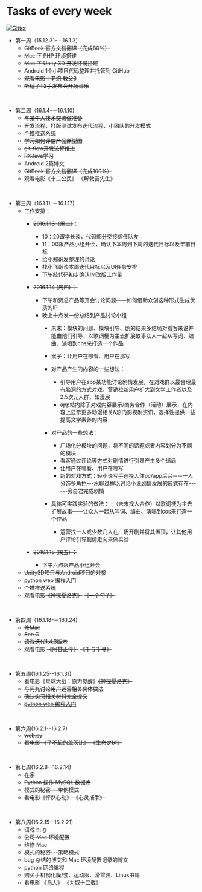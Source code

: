 # Tasks of every week
[![Gitter](https://badges.gitter.im/SummerRC/Tasks.svg)](https://gitter.im/SummerRC/Tasks?utm_source=badge&utm_medium=badge&utm_campaign=pr-badge)

- 第一周（15.12.31-－16.1.3）
	- ~~GitBook 官方文档翻译（完成80%）~~
	- ~~Mac 下 PHP 环境搭建~~
	- ~~Mac 下 Unity 3D 开发环境搭建~~
	- Android 1个小项目代码整理并托管到 GitHub
	- ~~观看电影：老炮  教父3~~
	- ~~听锤子T2手发布会开场音乐~~
	
</br>

- 第二周（16.1.4-－16.1.10)
	- ~~与某牛人技术交流做准备~~
	- 开发流程、打版测试发布迭代流程、小团队的开发模式 
	- 个推推送系统
	- ~~学习如何评估产品原型图~~
	- ~~git-flow开发流程推进~~
	- ~~RXJava学习~~
	- Android 2篇博文
	- ~~GitBook 官方文档翻译（完成100%）~~ 
	- ~~观看电影《十二公民》 《解救吾先生》~~

</br>

- 第三周（16.1.11-－16.1.17)
	- 工作安排：
		- ~~2016.1.13（周三）~~：
			- 10：20跟学长谈，代码部分交接信任队友
			- 11：00跟产品小组开会，确认下本周到下周的迭代目标以及年前目标
			- 给小郑哥发整理的讨论
			- 找小飞哥谈本周迭代目标以及UI任务安排
			- 下午敲代码初步确认IM改版工作量
		- ~~2016.1.14 (周四) ：~~
			- 下午和贾总产品等开会讨论问题——如何借助众创这种形式生成优质的IP
			- 晚上十点发一份总结到产品讨论小组
				- 未末：模块的问题、模块引导、剧的结果多结局对看客来说并能由他们引导、以歌词梗为主去扩展故事众人一起从写词、编曲、演唱到cos来打造一个作品
				- 猴子：让用户在哪看、用户在那写   

				- 对产品产生的内容的一些想法：
				 	-  引导用户在app某功能讨论剧情发展，在对戏群以最合理最有脑洞的方式对戏。营销拉新用户扩大到文学工作者以及2.5次元人群，如漫展
					-  app站内除了对戏内容展示/商务合作（活动）展示，在内容上显示更多动漫相关&热门影视剧资讯，选择性提供一些提高文学素养的内容 
		
				- 对产品的一些想法：
					- 广场化分模块的问题，将不同的话题或者内容划分为不同的模块
					- 看客通过评论等方式对剧情进行引导产生多个结局
					- 让用户在哪看、用户在哪写 
					-  新的对戏方式：轻小说写手选择入住pc/app后台----一人分饰多角色---水聊过程以讨论小说剧情发展的形式存在------旁白君完成剧情 
					
				- 具体可实践实验的做法：
					-（未末找人合作）以歌词梗为主去扩展故事——让众人一起从写词、编曲、演唱到cos来打造一个作品
					- 运营找一人或少数几人在广场开剧并将其置顶，让其他用户评论引导剧情走向来做实验
					
		- ~~2016.1.15 (周五) ：~~
			- 下午六点跟产品小组开会
	- ~~Unity3D项目与Android项目的对接~~
	- python web 编程入门
	- 个推推送系统
	- 观看电影~~《神探夏洛克》~~ ~~《一个勺子》~~
	
</br>

- 第四周（16.1.18-－16.1.24)
	- ~~修Mac~~
	- ~~See G~~
	- ~~语戏迭代1.4.3版本~~
	- 观看电影 ~~《阿甘正传》~~ ~~《千与千寻》~~
	
</br>

- 第五周(16.1.25--16.1.31)
	- 看电影《星球大战：原力觉醒》~~《神探夏洛克》~~
	- ~~与阿九讨论用户运营相关具体做法~~
	- ~~确认实习相关材料完全提交~~
	- ~~[python web 编程入门](http://www.liaoxuefeng.com/wiki/0014316089557264a6b348958f449949df42a6d3a2e542c000)~~

</br>

- 第六周(16.2.1--16.2.7)
	- ~~web.py~~
	- ~~看电影 《了不起的盖茨比》 《生命之树》~~


</br>
	
- 第七周(16.2.8--16.2.14)
	- ~~在家~~
	- ~~Python 操作 MySQL 数据库~~
	- ~~模式的秘密---单例模式~~
	- ~~看电影《怦然心动》 《心灵捕手》~~
	
</br>
	
- 第八周(16.2.15--16.2.21)	
	- ~~语戏 bug~~		
	- ~~公司 Mac 环境配置~~
	- 维修 Mac		
	- 模式的秘密---策略模式
	- bug 总结的博文和 Mac 环境配置记录的博文
	- python 网络编程
	- 购买手机钢化膜/套、运动服、滑雪装、Linux书籍	
	- 看电影 《鸟人》 《为奴十二载》